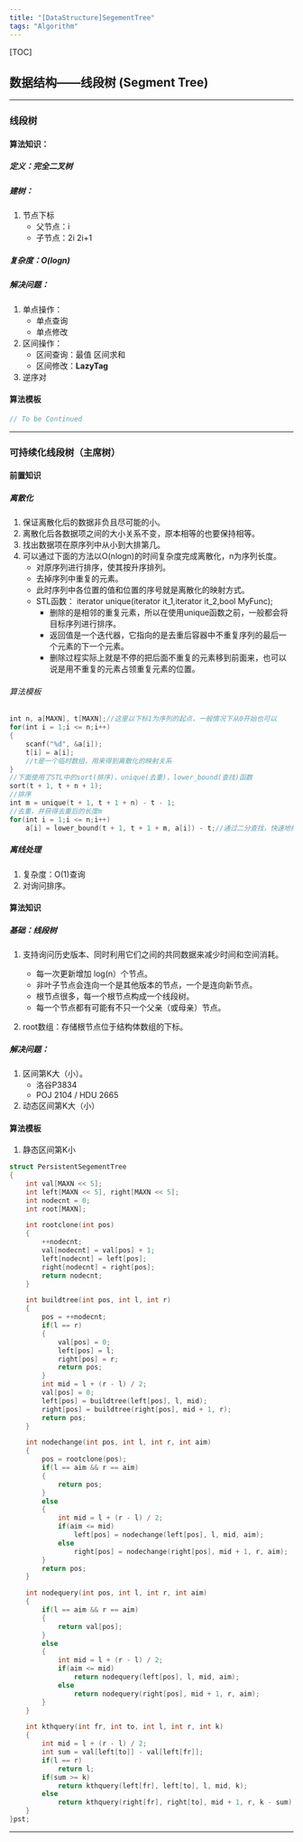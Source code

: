 ```yaml
---
title: "[DataStructure]SegementTree"
tags: "Algorithm"
---
```


[TOC]

## 数据结构——线段树 (Segment Tree)

* * *

### 线段树

#### 算法知识：

##### 定义：完全二叉树

##### 建树：

1.  节点下标
    -   父节点：i
    -   子节点：2i 2i+1

##### 复杂度：O(logn)

##### 解决问题：

1.  单点操作：
    -   单点查询
    -   单点修改
2.  区间操作：
    -   区间查询：最值 区间求和
    -   区间修改：**LazyTag**
3.  逆序对

#### 算法模板

```C++
// To be Continued
```

---

### 可持续化线段树（主席树）

#### 前置知识

##### 离散化

1.  保证离散化后的数据非负且尽可能的小。
2.  离散化后各数据项之间的大小关系不变，原本相等的也要保持相等。
3.  找出数据项在原序列中从小到大排第几。
4.  可以通过下面的方法以O(nlogn)的时间复杂度完成离散化，n为序列长度。
    -   对原序列进行排序，使其按升序排列。
    -   去掉序列中重复的元素。
    -   此时序列中各位置的值和位置的序号就是离散化的映射方式。
    -   STL函数：
        iterator unique(iterator it_1,iterator it_2,bool MyFunc); 
        - 删除的是相邻的重复元素，所以在使用unique函数之前，一般都会将目标序列进行排序。
        - 返回值是一个迭代器，它指向的是去重后容器中不重复序列的最后一个元素的下一个元素。
        - 删除过程实际上就是不停的把后面不重复的元素移到前面来，也可以说是用不重复的元素占领重复元素的位置。

###### 算法模板

```C++
int n, a[MAXN], t[MAXN];//这里以下标1为序列的起点，一般情况下从0开始也可以
for(int i = 1;i <= n;i++)
{
    scanf("%d", &a[i]);
    t[i] = a[i];
    //t是一个临时数组，用来得到离散化的映射关系
}
//下面使用了STL中的sort(排序)，unique(去重)，lower_bound(查找)函数
sort(t + 1, t + n + 1);
//排序
int m = unique(t + 1, t + 1 + n) - t - 1;
//去重，并获得去重后的长度m
for(int i = 1;i <= n;i++)
    a[i] = lower_bound(t + 1, t + 1 + m, a[i]) - t;//通过二分查找，快速地把元素和映射对应起来
```

##### 离线处理

1.  复杂度：O(1)查询
2.  对询问排序。

#### 算法知识

##### 基础：线段树

1.  支持询问历史版本、同时利用它们之间的共同数据来减少时间和空间消耗。
    -   每一次更新增加 log(n）个节点。
    -   非叶子节点会连向一个是其他版本的节点，一个是连向新节点。
    -   根节点很多，每一个根节点构成一个线段树。
    -   每一个节点都有可能有不只一个父亲（或母亲）节点。

2.  root数组：存储根节点位于结构体数组的下标。

##### 解决问题：

1.  区间第K大（小）。
    -   洛谷P3834
    -   POJ 2104 / HDU 2665
2.  动态区间第K大（小）

#### 算法模板

1.  静态区间第K小

```C++
struct PersistentSegementTree
{
    int val[MAXN << 5];
    int left[MAXN << 5], right[MAXN << 5];
    int nodecnt = 0;
    int root[MAXN];

    int rootclone(int pos)
    {
        ++nodecnt;
        val[nodecnt] = val[pos] + 1;
        left[nodecnt] = left[pos];
        right[nodecnt] = right[pos];
        return nodecnt;
    }

    int buildtree(int pos, int l, int r)
    {
        pos = ++nodecnt;
        if(l == r)
        {
            val[pos] = 0;
            left[pos] = l;
            right[pos] = r;
            return pos;
        }
        int mid = l + (r - l) / 2;
        val[pos] = 0;
        left[pos] = buildtree(left[pos], l, mid);
        right[pos] = buildtree(right[pos], mid + 1, r);
        return pos;
    }

    int nodechange(int pos, int l, int r, int aim)
    {
        pos = rootclone(pos);
        if(l == aim && r == aim)
        {
            return pos;
        }
        else
        {
            int mid = l + (r - l) / 2;
            if(aim <= mid)
                left[pos] = nodechange(left[pos], l, mid, aim);
            else
                right[pos] = nodechange(right[pos], mid + 1, r, aim);
        }
        return pos;
    }

    int nodequery(int pos, int l, int r, int aim)
    {
        if(l == aim && r == aim)
        {
            return val[pos];
        }
        else
        {
            int mid = l + (r - l) / 2;
            if(aim <= mid)
                return nodequery(left[pos], l, mid, aim);
            else 
                return nodequery(right[pos], mid + 1, r, aim);
        }
    }

    int kthquery(int fr, int to, int l, int r, int k)
    {
        int mid = l + (r - l) / 2;
        int sum = val[left[to]] - val[left[fr]];
        if(l == r)
            return l;
        if(sum >= k)
            return kthquery(left[fr], left[to], l, mid, k);
        else
            return kthquery(right[fr], right[to], mid + 1, r, k - sum);
    }
}pst;
```

* * *
